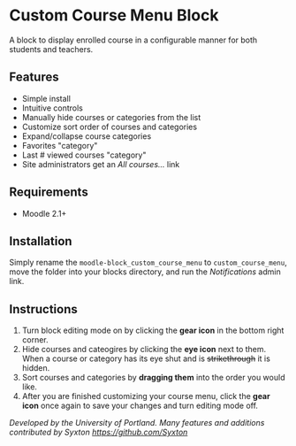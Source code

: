 # Custom Course Menu Block

A block to display enrolled course in a configurable manner for both
students and teachers.

## Features

- Simple install
- Intuitive controls
- Manually hide courses or categories from the list
- Customize sort order of courses and categories
- Expand/collapse course categories
- Favorites "category" 
- Last # viewed courses "category"
- Site administrators get an *All courses...* link

## Requirements

- Moodle 2.1+

## Installation

Simply rename the `moodle-block_custom_course_menu` to `custom_course_menu`, move the folder into your blocks directory, and
run the _Notifications_ admin link.

## Instructions

1. Turn block editing mode on by clicking the **gear icon** in the bottom right corner.
2. Hide courses and cateogires by clicking the **eye icon** next to them. When a course or category has its eye shut and is ~~strikethrough~~ it is hidden.
3. Sort courses and categories by **dragging them** into the order you would like.
4. After you are finished customizing your course menu, click the **gear icon** once again to save your changes and turn editing mode off.

*Developed by the University of Portland. Many features and additions contributed by Syxton https://github.com/Syxton*
